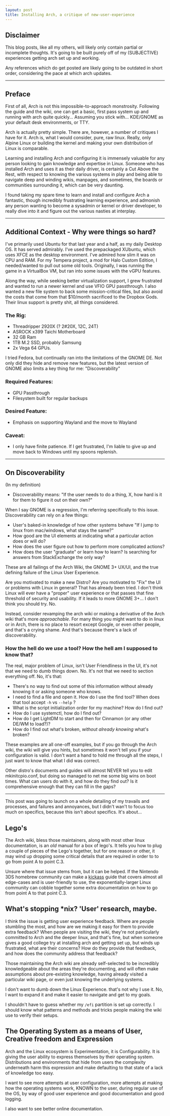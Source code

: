 ```yaml
---
layout: post
title: Installing Arch, a critique of new-user-experience
---
```


## Disclaimer

This blog posts, like all my others, will likely only contain partial or incomplete thoughts.
It's going to be built purely off of my (SUBJECTIVE) experiences getting arch set up and working.

Any references which do get posted are likely going to be outdated in short order, considering the pace 
at which arch updates.

---

## Preface

First of all, Arch is not this impossible-to-approach monstrosity. Following the guide and the wiki, one can get 
a basic, first pass system up and running with arch quite quickly... Assuming you stick with... KDE/GNOME as your
default desk environments, or TTY.

Arch is actually pretty simple. There are, however, a number of critiques I have for it. Arch is, what I would 
consider, pure, raw linux. Really, only Alpine Linux or building the kernel and making your own distribution of 
Linux is comparable. 

Learning and installing Arch and configuring it is immensely valuable for any person looking to gain knowledge
and expertise in Linux. Someone who has installed Arch and uses it as their daily driver, is certainly a Cut 
Above the Rest, with respect to knowing the various systems in play and being able to navigate deep and winding
wikis, manpages, and sometimes, the boards or communities surrounding it, which can be very daunting.

I found taking my spare time to learn and install and configure Arch a fantastic, though incredibly frustrating
learning experience, and admonish any person wanting to become a sysadmin or kernel or driver developer, to really
dive into it and figure out the various nasties at interplay.

---

## Additional Context - Why were things so hard?

I've primarily used Ubuntu for that last year and a half, as my daily Desktop OS. It has served admirably. I've used
the prepackaged XUbuntu, which uses XFCE as the desktop environment. I've admired how slim it was on CPU and RAM. For
my Tempera project, a mod for Halo Custom Edition, I needed/wanted to pull out some old tools. Originally, I was
running the game in a VirtualBox VM, but ran into some issues with the vGPU features. 

Along the way, while seeking better virtualization support, I grew frustrated and wanted to run a newer kernel and use
VFIO GPU passthrough. I also wanted a new file system to back some mission-critical files, but also avoid the costs
that come from that $10/month sacrificed to the Dropbox Gods. Their linux support is pretty shit, all things considered.

### The Rig: 

- Threadripper 2920X (? 2#20X, 12C, 24T)
- ASROCK x399 Taichi Motherboard
- 32 GB Ram
- 1TB M.2 SSD, probably Samsung
- 2x Vega 64 GPUs. 

I tried Fedora, but continually ran into the limitations of the GNOME DE. Not only did they hide and remove 
new features, but the latest version of GNOME also limits a key thing for me: "Discoverability"

### Required Features:

- GPU Passthrough
- Filesystem built for regular backups

### Desired Feature:

- Emphasis on supporting Wayland and the move to Wayland 

### Caveat:

- I only have finite patience. If I get frustrated, I'm liable to give up and move back to Windows until my 
spoons replenish.

---

## On Discoverability

(In my definition) 
 - Discoverability means: "If the user needs to do a thing, X, how hard is it for them to figure it out on their 
 own?"
 
 When I say GNOME is a regression, I'm referring specifically to this issue. Discoverability can rely on a few 
 things:

 - User's baked-in knowledge of how other systems behave "If I jump to linux from mac/windows, what stays the same?"
 - How good are the UI elements at indicating what a particular action does or will do?
 - How does the user figure out how to perform more complicated actions? 
 - How does the user "graduate" or learn how to learn? Is searching for answers from StackExchange the only way?
 
These are all failings of the Arch Wiki, the GNOME 3+ UX/UI, and the true defining failure of the Linux User 
Experience. 

Are you motivated to make a new Distro? Are you motivated to "Fix" the UI or problems with Linux in general? That
has already been tried. I don't think Linux will ever have a "proper" user experience or that passes that fine 
threshold of security and usability. If it leads to more GNOME 3+... I don't think you should try. No. 

Instead, consider revamping the arch wiki or making a derivative of the Arch wiki that's more _approachable_. For 
many thing you might want to do in linux or in Arch, there is no place to resort except Google, or even other people, 
and that's a crying shame. And that's because there's a lack of discoverability. 

### How the hell do we _use_ a tool? How the hell am I supposed to know that?

The real, major problem of Linux, isn't User Friendliness in the UI, it's not that we need to dumb things down. No.
It's not that we need to section everything off. No, it's that:

 - There's no way to find out some of this information without already knowing it or asking someone who knows.
 - I need to find a file and open it. How do I use the find tool? When does that tool accept `-h` vs `--help` ?
 - What is the script initialization order for my machine? How do I find out?
 - How do I use systemctl, how do I find out?
 - How do I get LightDM to start and then for Cinnamon (or any other DE/WM to load?)? 
 - How do I find out what's broken, _without already knowing_ what's broken?
 
These examples are all one-off examples, but if you go through the Arch wiki, the wiki will give you hints, but 
sometimes it won't tell you if your configuration is valid. I don't want a hand to hold me through all the steps,
I just want to know that what I did was correct.

Other distro's documents and guides will almost NEVER tell you to edit mkinitcpio.conf, but doing so managed to net 
me some big wins on boot times. What can users do with it, and how do they find out? Is it comprehensive enough that 
they can fill in the gaps?

---

This post was going to launch on a whole detailing of my travails and processes, and failures and annoyances, but 
I didn't wan't to focus too much on specifics, because this isn't about specifics. It's about...

## Lego's

The Arch wiki, bless those maintainers, along with most other linux documentation, is an _old_ manual for a box of
 lego's. It tells you how to plug a couple of pieces of the Lego's together, but for one reason or other, it may wind 
 up dropping some critical details that are required in order to to go from point A to point C.3. 
 
Unsure where that issue stems from, but it can be helped. If the Nintendo 3DS homebrew community can make a [kickass](https://3ds.hacks.guide/)
guide that covers almost all edge-cases and is user-friendly to use, the exponentially-larger Linux community can 
cobble together some extra documentation on how to go from point A to that point C.3.


## What's stopping *nix? 'User' research, maybe.

I think the issue is getting user experience feedback. Where are people stumbling the most, and how are we making it 
easy for them to provide extra feedback? When people are visiting the wiki, they're not particularly committed to
Arch and the deeper linux, and that's fine, but when someone gives a good college try at installing arch and getting
set up, but winds up frustrated, what are their concerns? How do they provide that feedback, and how does the community
address that feedback?

Those maintaining the Arch wiki are already self-selected to be incredibly knowledgeable about the areas they're
documenting, and will often make assumptions about pre-existing knowledge, having already visited a particular wiki
page, or even just knowing the underlying systems.

I don't want to dumb down the Linux Experience. that's not why I use it. No, I want to expand it and make it easier 
to navigate and get to my goals.

I shouldn't have to guess whether my `/efi` partition is set up correctly. I should know what patterns and methods and
 tricks people making the wiki use to verify their setups. 

## The Operating System as a means of User, Creative freedom and Expression
 
Arch and the Linux ecosystem is Experimentation, it is Configurability. It is giving the user ability to express 
themselves by their operating system. Distributions and environments that hide from users the complexity underneath 
harm this expression and make defaulting to that state of a lack of knowledge too easy. 

I want to see more attempts at user configuration, more attempts at making how the operating systems work, KNOWN
to the user, during regular use of the OS, by way of good user experience and good documentation and good logging.

I also want to see better online documentation.
